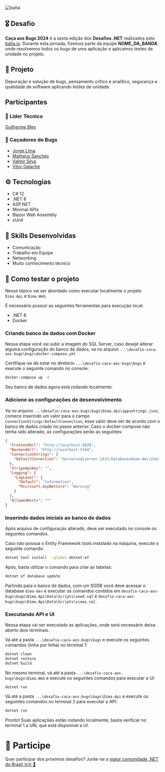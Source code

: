 ![balta](https://baltaio.blob.core.windows.net/static/images/dark/balta-logo.svg)

## 🎖️ Desafio
**Caça aos Bugs 2024** é a sexta edição dos **Desafios .NET** realizados pelo [balta.io](https://balta.io). Durante esta jornada, fizemos parte da equipe __NOME_DA_BANDA__ onde resolvemos todos os bugs de uma aplicação e aplicamos testes de unidade no projeto.

## 📱 Projeto
Depuração e solução de bugs, pensamento crítico e analítico, segurança e qualidade de software aplicando testes de unidade.

## Participantes
### 🚀 Líder Técnico
[Guilherme Bley](https://github.com/GuilhermeBley)

### 👻 Caçadores de Bugs
* [Jorge Lima](http://github.com/CastionDev)
* [Matheus Sanches](https://github.com/MatheusSanches02)
* [Valmir Silva](https://github.com/vmrsilva)
* [Vitor Galache](https://github.com/vitor-galache)

## ⚙️ Tecnologias
* C# 12
* .NET 8
* ASP.NET
* Minimal APIs
* Blazor Web Assembly
* xUnit

## 🥋 Skills Desenvolvidas
* Comunicação
* Trabalho em Equipe
* Networking
* Muito conhecimento técnico

## 🧪 Como testar o projeto

Nesse tópico vai ser abordado como executar localmente o projeto `Dima.Api` e `Dima.Web`. 

É necessário possuir as seguintes ferramentas para execução local:

- .NET 8
- Docker

### Criando banco de dados com Docker

Nessa etapa você vai subir a imagem do SQL Server, caso deseje alterar alguma configuração do banco de dados, va no arquivo `...\desafio-caca-aos-bugs\bugs\docker-compose.yml`

Certifique-se de estar no diretório `...\desafio-caca-aos-bugs\bugs` e execute o seguinte comando no console:

```bash
docker-compose up -d
```

Seu banco de dados agora está rodando localmente.

### Adicione as configurações de desenvolvimento

Va no arquivo `...\desafio-caca-aos-bugs\bugs\Dima.Api\appsettings.json`, comece inserindo um valor para o campo `ConnectionStrings:DefaultConnection`, esse valor deve ser de acordo com o banco de dados criado no passo anterior.
Caso o docker-compose não tenha sido alterado, as configurações serão as seguintes:

```json
{
  "FrontendUrl": "http://localhost:5028",
  "BackendUrl": "http://localhost:5164",
  "ConnectionStrings": {
    "DefaultConnection": "Server=sqlserver,1433;Database=dima-dev;User Id=sa;Password=Secret123!"
  },
  "StripeApiKey": "",
  "Logging": {
    "LogLevel": {
      "Default": "Information",
      "Microsoft.AspNetCore": "Warning"
    }
  },
  "AllowedHosts": "*"
}
```

### Inserindo dados iniciais ao banco de dados

Após arquivo de configuração alterado, deve ser executado no console os seguintes comandos.

Caso não possua o Entity Framework tools instalado na máquina, execute o seguinte comando:
```bash
dotnet tool install --global dotnet-ef
```

Após, basta utilizar o comando para criar as tabelas:
```bash
dotnet ef database update
```

Partindo para o banco de dados, com um SGDB você deve acessar o database `dima-dev` e executar os comandos contidos em `desafio-caca-aos-bugs\bugs\Dima.Api\Data\Scripts\seed.sql` e `desafio-caca-aos-bugs\bugs\Dima.Api\Data\Scripts\views.sql`.

### Executando API e UI

Nessa etapa vai ser executado as aplicações, onde será necessário deixa aberto dois terminais.

Vá até a pasta `...\desafio-caca-aos-bugs\bugs` e execute os seguintes comandos (linha por linha) no terminal 1:

```bash
dotnet clean
dotnet restore
dotnet build
```

No mesmo terminal, vá até a pasta `...\desafio-caca-aos-bugs\bugs\Dima.Web` e execute os seguintes comandos para executar a UI:

```bash
dotnet run
```

Vá até a pasta `...\desafio-caca-aos-bugs\bugs\Dima.Api` e execute os seguintes comandos no terminal 2 para executar a API:

```bash
dotnet run
```

Pronto! Suas aplicações estão rodando localmente, basta verificar no terminal 1 a URL que está disponível a UI.

# 💜 Participe
Quer participar dos próximos desafios? Junte-se a [maior comunidade .NET do Brasil 🇧🇷 💜](https://balta.io/discord)
